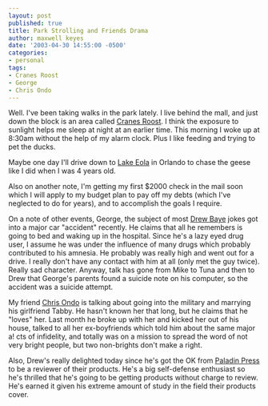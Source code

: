 ```yaml
---
layout: post
published: true
title: Park Strolling and Friends Drama
author: maxwell keyes
date: '2003-04-30 14:55:00 -0500'
categories:
- personal
tags:
- Cranes Roost
- George
- Chris Ondo
---
```


Well. I've been taking walks in the park lately. I live behind the mall, and
just down the block is an area called
[Cranes Roost](http://www.altamonte.org/departments/leisure/roost.html). I think
the exposure to sunlight helps me sleep at night at an earlier time. This
morning I woke up at 8:30am without the help of my alarm clock. Plus I like
feeding and trying to pet the ducks.

Maybe one day I'll drive down to
[Lake Eola](http://www.cityoforlando.net/public_works/parks/cityparks/lake_eola/LakeEola.htm)
in Orlando to chase the geese like I did when I was 4 years old.

Also on another note, I'm getting my first $2000 check in the mail soon which I
will apply to my budget plan to pay off my debts (which I've neglected to do for
years), and to accomplish the goals I require.

On a note of other events, George, the subject of most
[Drew Baye](http://www.baye.com/) jokes got into a major car "accident"
recently. He claims that all he remembers is going to bed and waking up in the
hospital. Since he's a lazy eyed drug user, I assume he was under the influence
of many drugs which probably contributed to his amnesia. He probably was really
high and went out for a drive. I really don't have any contact with him at all
(only met the guy twice). Really sad character. Anyway, talk has gone from Mike
to Tuna and then to Drew that George's parents found a suicide note on his
computer, so the accident was a suicide attempt.

My friend [Chris Ondo](http://www.chrisondo.com/) is talking about going into
the military and marrying his girlfriend Tabby. He hasn't known her that long,
but he claims that he "loves" her. Last month he broke up with her and kicked
her out of his house, talked to all her ex-boyfriends which told him about the
same major a! cts of infidelity, and totally was on a mission to spread the word
of not very bright people, but two non-brights don't make a right.

Also, Drew's really delighted today since he's got the OK from
[Paladin Press](http://www.paladin-press.com/) to be a reviewer of their
products. He's a big self-defense enthusiast so he's thrilled that he's going to
be getting products without charge to review. He's earned it given his extreme
amount of study in the field their products cover.
